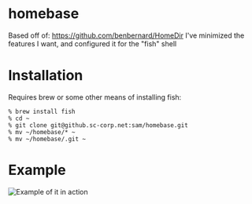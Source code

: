 homebase
========
Based off of: https://github.com/benbernard/HomeDir
I've minimized the features I want, and configured it for the "fish" shell


Installation
========
Requires brew or some other means of installing fish:
```
% brew install fish
% cd ~
% git clone git@github.sc-corp.net:sam/homebase.git
% mv ~/homebase/* ~
% mv ~/homebase/.git ~
```

Example
========

![Example of it in action](https://github.sc-corp.net/sam/homebase/blob/master/example.png?raw=true)

